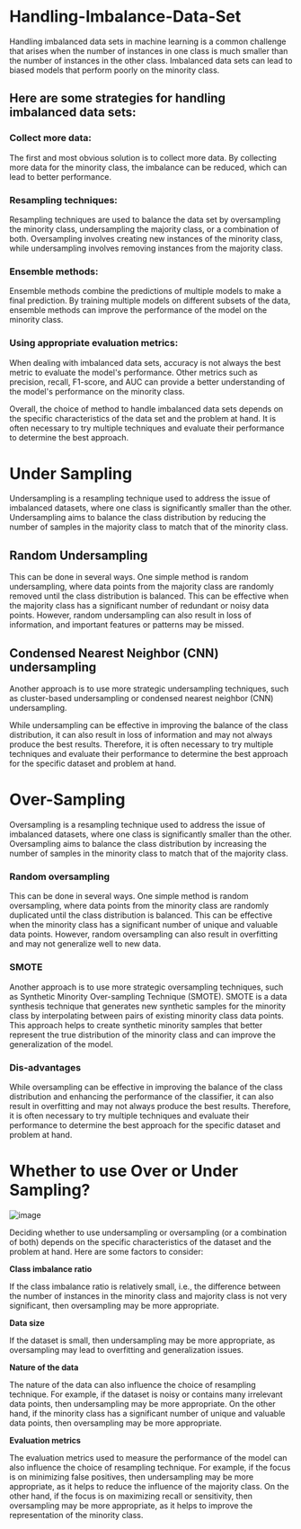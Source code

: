 # Handling-Imbalance-Data-Set

Handling imbalanced data sets in machine learning is a common challenge that arises when the number of instances in one class is much smaller than the number of instances in the other class. Imbalanced data sets can lead to biased models that perform poorly on the minority class.


## Here are some strategies for handling imbalanced data sets:

### Collect more data: 
The first and most obvious solution is to collect more data. By collecting more data for the minority class, the imbalance can be reduced, which can lead to better performance.

### Resampling techniques:
Resampling techniques are used to balance the data set by oversampling the minority class, undersampling the majority class, or a combination of both. Oversampling involves creating new instances of the minority class, while undersampling involves removing instances from the majority class.

### Ensemble methods: 
Ensemble methods combine the predictions of multiple models to make a final prediction. By training multiple models on different subsets of the data, ensemble methods can improve the performance of the model on the minority class.

### Using appropriate evaluation metrics: 
When dealing with imbalanced data sets, accuracy is not always the best metric to evaluate the model's performance. Other metrics such as precision, recall, F1-score, and AUC can provide a better understanding of the model's performance on the minority class.

Overall, the choice of method to handle imbalanced data sets depends on the specific characteristics of the data set and the problem at hand. It is often necessary to try multiple techniques and evaluate their performance to determine the best approach.


# Under Sampling
Undersampling is a resampling technique used to address the issue of imbalanced datasets, where one class is significantly smaller than the other. Undersampling aims to balance the class distribution by reducing the number of samples in the majority class to match that of the minority class.

## Random Undersampling
This can be done in several ways. One simple method is random undersampling, where data points from the majority class are randomly removed until the class distribution is balanced. This can be effective when the majority class has a significant number of redundant or noisy data points. 
However, random undersampling can also result in loss of information, and important features or patterns may be missed.

## Condensed Nearest Neighbor (CNN) undersampling
Another approach is to use more strategic undersampling techniques, such as cluster-based undersampling or condensed nearest neighbor (CNN) undersampling.

While undersampling can be effective in improving the balance of the class distribution, it can also result in loss of information and may not always produce the best results. Therefore, it is often necessary to try multiple techniques and evaluate their performance to determine the best approach for the specific dataset and problem at hand.

# Over-Sampling
Oversampling is a resampling technique used to address the issue of imbalanced datasets, where one class is significantly smaller than the other. Oversampling aims to balance the class distribution by increasing the number of samples in the minority class to match that of the majority class.

### Random oversampling
This can be done in several ways. One simple method is random oversampling, where data points from the minority class are randomly duplicated until the class distribution is balanced. This can be effective when the minority class has a significant number of unique and valuable data points. However, random oversampling can also result in overfitting and may not generalize well to new data.

### SMOTE
Another approach is to use more strategic oversampling techniques, such as Synthetic Minority Over-sampling Technique (SMOTE). SMOTE is a data synthesis technique that generates new synthetic samples for the minority class by interpolating between pairs of existing minority class data points. This approach helps to create synthetic minority samples that better represent the true distribution of the minority class and can improve the generalization of the model.

### Dis-advantages
While oversampling can be effective in improving the balance of the class distribution and enhancing the performance of the classifier, it can also result in overfitting and may not always produce the best results. Therefore, it is often necessary to try multiple techniques and evaluate their performance to determine the best approach for the specific dataset and problem at hand.






# Whether to use Over or Under Sampling?

![image](https://user-images.githubusercontent.com/92606737/218930208-40ef8706-bbf1-4d0a-8550-388641c1058a.png)


Deciding whether to use undersampling or oversampling (or a combination of both) depends on the specific characteristics of the dataset and the problem at hand. Here are some factors to consider:

__Class imbalance ratio__

If the class imbalance ratio is relatively small, i.e., the difference between the number of instances in the minority class and majority class is not very significant, then oversampling may be more appropriate.

__Data size__

If the dataset is small, then undersampling may be more appropriate, as oversampling may lead to overfitting and generalization issues.

__Nature of the data__

The nature of the data can also influence the choice of resampling technique. For example, if the dataset is noisy or contains many irrelevant data points, then undersampling may be more appropriate. On the other hand, if the minority class has a significant number of unique and valuable data points, then oversampling may be more appropriate.

__Evaluation metrics__

The evaluation metrics used to measure the performance of the model can also influence the choice of resampling technique. For example, if the focus is on minimizing false positives, then undersampling may be more appropriate, as it helps to reduce the influence of the majority class. On the other hand, if the focus is on maximizing recall or sensitivity, then oversampling may be more appropriate, as it helps to improve the representation of the minority class.

